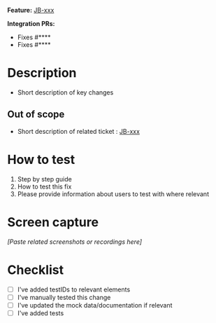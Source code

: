 **Feature:** [JB-xxx](https://avabank.atlassian.net/browse/JB-xxx)

**Integration PRs:**

- Fixes #****
- Fixes #****

# Description

- Short description of key changes

## Out of scope

- Short description of related ticket : [JB-xxx](https://avabank.atlassian.net/browse/JB-xxx)

# How to test

1. Step by step guide
2. How to test this fix
3. Please provide information about users to test with where relevant

# Screen capture

_[Paste related screenshots or recordings here]_

# Checklist

- [ ] I've added testIDs to relevant elements
- [ ] I've manually tested this change
- [ ] I've updated the mock data/documentation if relevant
- [ ] I've added tests
